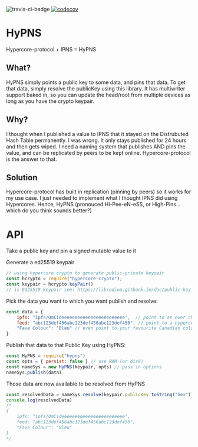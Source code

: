![travis-ci-badge](https://travis-ci.com/DougAnderson444/HyPNS.svg?branch=main)
[![codecov](https://codecov.io/gh/DougAnderson444/HyPNS/branch/main/graph/badge.svg?token=IQ3DGMTFKU)](undefined)

# HyPNS
Hypercore-protocol + IPNS = HyPNS

## What?

HyPNS simply points a public key to some data, and pins that data. To get that data, simply resolve the publicKey using this library. It has multiwriter support baked in, so you can update the head/root from multiple devices as long as you have the crypto keypair.

## Why?

I thought when I published a value to IPNS that it stayed on the Distrubuted Hash Table permanently. I was wrong. It only stays published for 24 hours and then gets wiped. I need a naming system that publishes AND pins the value, and can be replicated by peers to be kept online. Hypercore-protocol is the answer to that.

## Solution

Hypercore-protocol has built in replication (pinning by peers) so it works for my use case. I just needed to implement what I thought IPNS did using Hypercores. Hence, HyPNS (pronouced Hi-Pee-eN-eSS, or High-Pins... which do you think sounds better?)

# API

Take a public key and pin a signed mutable value to it

Generate a ed25519 keypair 
```js
// using hypercore crypto to generate public-private keypair
const hcrypto = require("hypercore-crypto");
const keypair = hcrypto.keyPair() 
// is Ed25519 keypair see: https://libsodium.gitbook.io/doc/public-key_cryptography/public-key_signatures
```

Pick the data you want to which you want publish and resolve:
```js
const data = {
    ipfs: "ipfs/QmCideeeeeeeeeeeeeeeeeeeeeeee",  // point to an ever changing ipfs root CID, just like IPNS
    feed: "abc123def456abc123def456abc123def456", // point to a hypercore feed if you like
    "Fave Colour": "Bleu" // even point to your favourite Canadian colour of the day
}
```

Publish that data to that Public Key using HyPNS:

```js
const HyPNS = require("hypns")
const opts = { persist: false } // use RAM (or disk)
const nameSys = new HyPNS(keypair, opts) // pass in options
nameSys.publish(data)
```
Those data are now available to be resolved from HyPNS
```js
const resolvedData = nameSys.resolve(keypair.publicKey.toString("hex"))
console.log(resolvedData) 
/*
{
    ipfs: "ipfs/QmCideeeeeeeeeeeeeeeeeeeeeeee",
    feed: "abc123def456abc123def456abc123def456", 
    "Fave Colour": "Bleu" 
}
*/ 
```